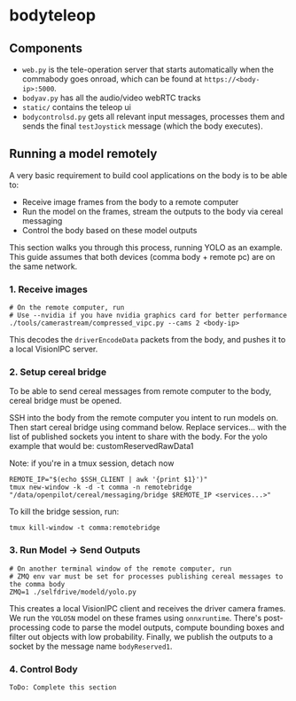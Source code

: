 # bodyteleop

## Components
- `web.py` is the tele-operation server that starts automatically when the commabody goes onroad, which can be found at `https://<body-ip>:5000`.
- `bodyav.py` has all the audio/video webRTC tracks
- `static/` contains the teleop ui
- `bodycontrolsd.py` gets all relevant input messages, processes them and sends the final `testJoystick` message (which the body executes).


## Running a model remotely
A very basic requirement to build cool applications on the body is to be able to:
- Receive image frames from the body to a remote computer
- Run the model on the frames, stream the outputs to the body via cereal messaging
- Control the body based on these model outputs

This section walks you through this process, running YOLO as an example. This guide assumes that both devices (comma body + remote pc) are on the same network.

### 1. Receive images
```
# On the remote computer, run
# Use --nvidia if you have nvidia graphics card for better performance
./tools/camerastream/compressed_vipc.py --cams 2 <body-ip>
```
This decodes the `driverEncodeData` packets from the body, and pushes it to a local VisionIPC server.

### 2. Setup cereal bridge

To be able to send cereal messages from remote computer to the body, cereal bridge must be opened. 

SSH into the body from the remote computer you intent to run models on. Then start cereal bridge using command below. Replace services... with the list of published sockets you intent to share with the body. For the yolo example that would be: customReservedRawData1

Note: if you're in a tmux session, detach now
```
REMOTE_IP="$(echo $SSH_CLIENT | awk '{print $1}')"
tmux new-window -k -d -t comma -n remotebridge "/data/openpilot/cereal/messaging/bridge $REMOTE_IP <services...>"
```

To kill the bridge session, run:

```
tmux kill-window -t comma:remotebridge
```

### 3. Run Model -> Send Outputs
```
# On another terminal window of the remote computer, run
# ZMQ env var must be set for processes publishing cereal messages to the comma body
ZMQ=1 ./selfdrive/modeld/yolo.py
```
This creates a local VisionIPC client and receives the driver camera frames. We run the `YOLO5N` model on these frames using `onnxruntime`. There's post-processing code to parse the model outputs, compute bounding boxes and filter out objects with low probability. Finally, we publish the outputs to a socket by the message name `bodyReserved1`.


### 4. Control Body
```
ToDo: Complete this section
